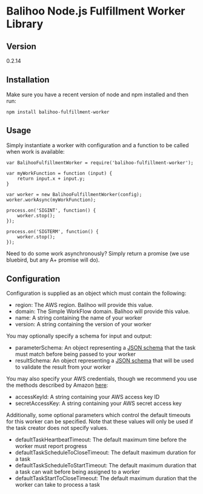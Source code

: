 Balihoo Node.js Fulfillment Worker Library
==========================================

## Version
0.2.14

## Installation
Make sure you have a recent version of node and npm installed and then run:
    
    npm install balihoo-fulfillment-worker
  
## Usage
Simply instantiate a worker with configuration and a function to be called when work is available:
  
    var BalihooFulfillmentWorker = require('balihoo-fulfillment-worker');
      
    var myWorkFunction = function (input) { 
        return input.x + input.y; 
    }
      
    var worker = new BalihooFulfillmentWorker(config);
    worker.workAsync(myWorkFunction);
    
    process.on('SIGINT', function() {
        worker.stop();
    });
    
    process.on('SIGTERM', function() {
        worker.stop();
    });
    
Need to do some work asynchronously?  Simply return a promise (we use bluebird, but any A+ promise will do).

## Configuration
Configuration is supplied as an object which must contain the following:
  * region: The AWS region.  Balihoo will provide this value.
  * domain: The Simple WorkFlow domain.  Balihoo will provide this value.
  * name: A string containing the name of your worker
  * version: A string containing the version of your worker

You may optionally specify a schema for input and output:
  * parameterSchema: An object representing a [JSON schema](http://json-schema.org/) that the task must match before being passed to your worker
  * resultSchema: An object representing a [JSON schema](http://json-schema.org/) that will be used to validate the result from your worker

You may also specify your AWS credentials, though we recommend you use the methods described by Amazon [here](http://docs.aws.amazon.com/AWSJavaScriptSDK/guide/node-configuring.html):
  * accessKeyId: A string containing your AWS access key ID
  * secretAccessKey: A string containing your AWS secret access key
   
Additionally, some optional parameters which control the default timeouts for this worker can be specified.  Note that these values will only be used if the task creator does not specify values.
  * defaultTaskHeartbeatTimeout: The default maximum time before the worker must report progress
  * defaultTaskScheduleToCloseTimeout: The default maximum duration for a task
  * defaultTaskScheduleToStartTimeout: The default maximum duration that a task can wait before being assigned to a worker
  * defaultTaskStartToCloseTimeout: The default maximum duration that the worker can take to process a task
